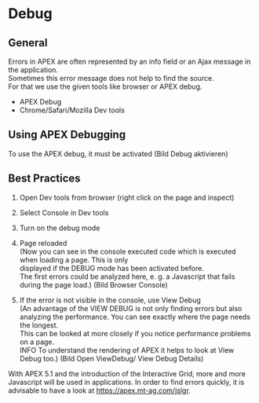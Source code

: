 # Debug
## General
Errors in APEX are often represented by an info field or an Ajax message in the application.   
Sometimes this error message does not help to find the source.  
For that we use the given tools like browser or APEX debug.

* APEX Debug
* Chrome/Safari/Mozilla Dev tools

## Using APEX Debugging
To use the APEX debug, it must be activated
(Bild Debug aktivieren)

## Best Practices
1. Open Dev tools from browser (right click on the page and inspect)

2. Select Console in Dev tools

3. Turn on the debug mode

4. Page reloaded   
   (Now you can see in the console executed code which is executed when loading a page. This is only  
    displayed if the DEBUG mode has been activated before.   
    The first errors could be analyzed here, e. g. a Javascript that fails during the page load.)
   (Bild Browser Console)

5. If the error is not visible in the console, use View Debug  
  (An advantage of the VIEW DEBUG is not only finding errors but also analyzing the performance. You 
   can see exactly where the page needs the longest.  
   This can be looked at more closely if you notice performance problems on a page.   
   INFO To understand the rendering of APEX it helps to look at View Debug too.)
  (Bild Open ViewDebug/ View Debug Details)


With APEX 5.1 and the introduction of the Interactive Grid, more and more Javascript will be used in applications.
In order to find errors quickly, it is advisable to have a look at https://apex.mt-ag.com/jslgr.
